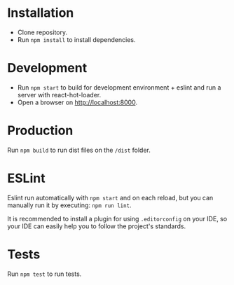 # Installation
- Clone repository.
- Run `npm install` to install dependencies.

# Development
- Run `npm start` to build for development environment + eslint and run a server with react-hot-loader.
- Open a browser on [http://localhost:8000](http://localhost:8000).

# Production
Run `npm build` to run dist files on the `/dist` folder.

# ESLint
Eslint run automatically with `npm start` and on each reload, but you can manually run it by executing: `npm run lint`.

It is recommended to install a plugin for using `.editorconfig` on your IDE, so your IDE can easily help you to follow the project's standards.

# Tests
Run `npm test` to run tests.
